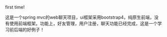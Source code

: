 
first time!

这是一个spring mvc的web聊天项目，ui框架采用bootstrap4，纯原生前端，没有使用前端框架。功能上，好友管理，用户注册，聊天功能已经完成，这是一个学习前后端的好例子！
